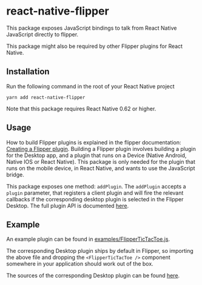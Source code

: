 # react-native-flipper

This package exposes JavaScript bindings to talk from React Native JavaScript directly to flipper.

This package might also be required by other Flipper plugins for React Native.

## Installation

Run the following command in the root of your React Native project

`yarn add react-native-flipper`

Note that this package requires React Native 0.62 or higher.

## Usage

How to build Flipper plugins is explained in the flipper documentation:
[Creating a Flipper plugin](https://fbflipper.com/docs/extending/index.html).
Building a Flipper plugin involves building a plugin for the Desktop app, and a plugin that runs on a Device (Native Android, Native IOS or React Native). This package is only needed for the plugin that runs on the mobile device, in React Native, and wants to use the JavaScript bridge.

This package exposes one method: `addPlugin`.
The `addPlugin` accepts a `plugin` parameter, that registers a client plugin and will fire the relevant callbacks if the corresponding desktop plugin is selected in the Flipper Desktop. The full plugin API is documented [here](https://fbflipper.com/docs/extending/create-plugin.html).

## Example

An example plugin can be found in [examples/FlipperTicTacToe.js](../sample/FlipperTicTacToe.js).

The corresponding Desktop plugin ships by default in Flipper, so importing the above file and dropping the `<FlipperTicTacToe />` component somewhere in your application should work out of the box.

The sources of the corresponding Desktop plugin can be found [here](../../desktop/src/plugins/rn-tic-tac-toe).
